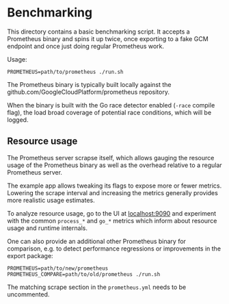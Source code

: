 # Benchmarking

This directory contains a basic benchmarking script. It accepts a Prometheus binary
and spins it up twice, once exporting to a fake GCM endpoint and once just doing
regular Prometheus work.

Usage:

```
PROMETHEUS=path/to/prometheus ./run.sh
```

The Prometheus binary is typically built locally against the github.com/GoogleCloudPlatform/prometheus
repository.

When the binary is built with the Go race detector enabled (`-race` compile flag), the
load broad coverage of potential race conditions, which will be logged.

## Resource usage

The Prometheus server scrapse itself, which allows gauging the resource usage of the Prometheus
binary as well as the overhead relative to a regular Prometheus server.

The example app allows tweaking its flags to expose more or fewer metrics. Lowering the scrape
interval and increasing the metrics generally provides more realistic usage estimates.

To analyze resource usage, go to the UI at [localhost:9090](http://localhost:9090) and experiment
with the common `process_*` and `go_*` metrics which inform about resource usage and runtime
internals.

One can also provide an additional other Prometheus binary for comparison, e.g. to detect
performance regressions or improvements in the export package:

```
PROMETHEUS=path/to/new/prometheus PROMETHEUS_COMPARE=path/to/old/prometheus ./run.sh
```

The matching scrape section in the `prometheus.yml` needs to be uncommented.
